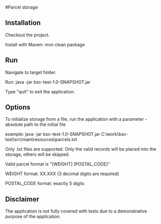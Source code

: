 #Parcel storage

## Installation
Checkout the project.

Install with Maven: mvn clean package

## Run
Navigate to target folder.

Run: java -jar bsc-test-1.0-SNAPSHOT.jar

Type "quit" to exit the application.

## Options
To initialize storage from a file, run the application with a parameter - absolute path to the initial file

example: java -jar bsc-test-1.0-SNAPSHOT.jar C:\work\bsc-test\src\main\resources\parcels.txt

Only .txt files are supported. Only the valid records will be placed into the storage, others will be skipped.

Valid parcel format is "[WEIGHT] [POSTAL_CODE]"

WEIGHT format: XX.XXX (3 decimal digits are required)

POSTAL_CODE format: exactly 5 digits

## Disclaimer
The application is not fully covered with tests due to a demonstrative purpose of the application. 
